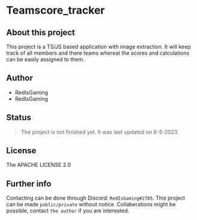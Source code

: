 # Teamscore_tracker
## About this project
This project is a TS/JS based application with image extraction. It will keep track of all members and there teams whereat the scores and calculations can be easily assigned to them.

## Author
- RedIsGaming
- RedIsGaming

## Status
> The project is not finished yet.
> It was last updated on 8-5-2023.

## License
The APACHE LICENSE 2.0

## Further info
Contacting can be done through Discord: `RedIsGaming#2705`.
This project can be made `public/private` without notice.
Collaberations might be possible, contact `the author` if you are interested.